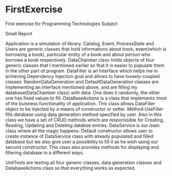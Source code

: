 # FirstExercise
First exercise for Programming Technologies Subject

Small Report

Application is a simulation of library. Catalog, Event, ProcessState and Users are generic classes that hold informations about book, event(which is borrowing a book), particular entity of a book and about person who borrows a book respectively. 
DataChamber class holds objects of four generic classes that I mentioned earlier so that it is easier to populate them in the other part of program.
DataFiller is an Interface which helps me in achieving Dependency Injection goal and allows to have loosely-coupled classes.
RandomDataGeneration and DefaultDataGeneration classes are implementing an interface mentioned above, and are filling my database(DataChamber class) with data. One does it randomly, the other one has fixed values to fill.
DataBaseActions is a class that implements most of the buisness functionality of application. This class allows DataFiller object to be injected by a means of constructor or setter. Method UseFiller fills database using data generation method specified by user. Also in this class we have a set of CRUD methods which are responssible for Creating, Reading, Updating and Deleting databse entries.
DataService is our main class where all the magic happens. Default constructor allows user to create instance of DataService class with already populated and filled database but we also give user a possibility to fill it as he wish using our second constructor. This class also provides methods for displaying and filtering database in a different ways.

UnitTests are testing all four generic classes, data generation classes and DatabaseActions class so that everything works as expected.
